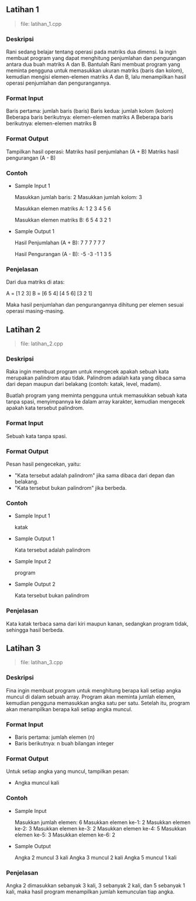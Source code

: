 ## Latihan 1

> file: latihan_1.cpp

### Deskripsi

Rani sedang belajar tentang operasi pada matriks dua dimensi. Ia ingin membuat program yang dapat menghitung penjumlahan dan pengurangan antara dua buah matriks A dan B.
Bantulah Rani membuat program yang meminta pengguna untuk memasukkan ukuran matriks (baris dan kolom), kemudian mengisi elemen-elemen matriks A dan B, lalu menampilkan hasil operasi penjumlahan dan pengurangannya.

### Format Input

Baris pertama: jumlah baris (baris)
Baris kedua: jumlah kolom (kolom)
Beberapa baris berikutnya: elemen-elemen matriks A
Beberapa baris berikutnya: elemen-elemen matriks B

### Format Output

Tampilkan hasil operasi:
Matriks hasil penjumlahan (A + B)
Matriks hasil pengurangan (A - B)

### Contoh

- Sample Input 1

  Masukkan jumlah baris: 2
  Masukkan jumlah kolom: 3

  Masukkan elemen matriks A:
  1 2 3
  4 5 6

  Masukkan elemen matriks B:
  6 5 4
  3 2 1

- Sample Output 1

  Hasil Penjumlahan (A + B):
  7 7 7
  7 7 7

  Hasil Pengurangan (A - B):
  -5 -3 -1
  1 3 5

### Penjelasan

Dari dua matriks di atas:

A = [1 2 3] B = [6 5 4]
[4 5 6] [3 2 1]

Maka hasil penjumlahan dan pengurangannya dihitung per elemen sesuai operasi masing-masing.

## Latihan 2

> file: latihan_2.cpp

### Deskripsi

Raka ingin membuat program untuk mengecek apakah sebuah kata merupakan palindrom atau tidak.
Palindrom adalah kata yang dibaca sama dari depan maupun dari belakang (contoh: katak, level, madam).

Buatlah program yang meminta pengguna untuk memasukkan sebuah kata tanpa spasi, menyimpannya ke dalam array karakter, kemudian mengecek apakah kata tersebut palindrom.

### Format Input

Sebuah kata tanpa spasi.

### Format Output

Pesan hasil pengecekan, yaitu:

- "Kata tersebut adalah palindrom" jika sama dibaca dari depan dan belakang.
- "Kata tersebut bukan palindrom" jika berbeda.

### Contoh

- Sample Input 1

  katak

- Sample Output 1

  Kata tersebut adalah palindrom

- Sample Input 2

  program

- Sample Output 2

  Kata tersebut bukan palindrom

### Penjelasan

Kata katak terbaca sama dari kiri maupun kanan, sedangkan program tidak, sehingga hasil berbeda.

## Latihan 3

> file: latihan_3.cpp

### Deskripsi

Fina ingin membuat program untuk menghitung berapa kali setiap angka muncul di dalam sebuah array.
Program akan meminta jumlah elemen, kemudian pengguna memasukkan angka satu per satu. Setelah itu, program akan menampilkan berapa kali setiap angka muncul.

### Format Input

- Baris pertama: jumlah elemen (n)
- Baris berikutnya: n buah bilangan integer

### Format Output

Untuk setiap angka yang muncul, tampilkan pesan:

- Angka <nilai> muncul <jumlah> kali

### Contoh

- Sample Input

  Masukkan jumlah elemen: 6
  Masukkan elemen ke-1: 2
  Masukkan elemen ke-2: 3
  Masukkan elemen ke-3: 2
  Masukkan elemen ke-4: 5
  Masukkan elemen ke-5: 3
  Masukkan elemen ke-6: 2

- Sample Output

  Angka 2 muncul 3 kali
  Angka 3 muncul 2 kali
  Angka 5 muncul 1 kali

### Penjelasan

Angka 2 dimasukkan sebanyak 3 kali, 3 sebanyak 2 kali, dan 5 sebanyak 1 kali, maka hasil program menampilkan jumlah kemunculan tiap angka.
